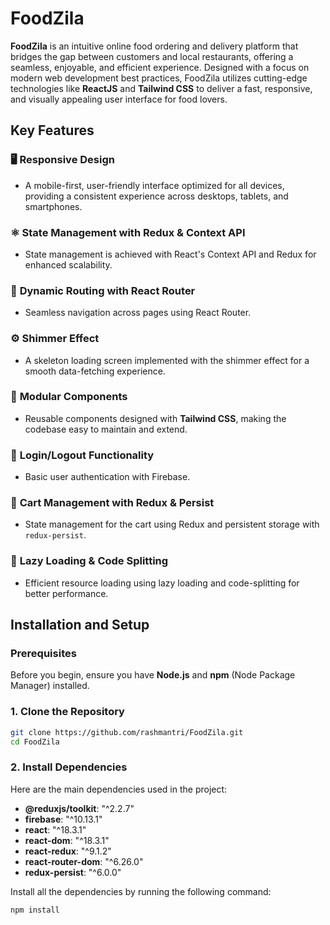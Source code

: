 # FoodZila

**FoodZila** is an intuitive online food ordering and delivery platform that bridges the gap between customers and local restaurants, offering a seamless, enjoyable, and efficient experience. Designed with a focus on modern web development best practices, FoodZila utilizes cutting-edge technologies like **ReactJS** and **Tailwind CSS** to deliver a fast, responsive, and visually appealing user interface for food lovers.

## Key Features

### 🖥️ **Responsive Design**

- A mobile-first, user-friendly interface optimized for all devices, providing a consistent experience across desktops, tablets, and smartphones.

### ⚛️ **State Management with Redux & Context API**

- State management is achieved with React's Context API and Redux for enhanced scalability.

### 🚀 **Dynamic Routing with React Router**

- Seamless navigation across pages using React Router.

### ⚙️ **Shimmer Effect**

- A skeleton loading screen implemented with the shimmer effect for a smooth data-fetching experience.

### 🧩 **Modular Components**

- Reusable components designed with **Tailwind CSS**, making the codebase easy to maintain and extend.

### 🔑 **Login/Logout Functionality**

- Basic user authentication with Firebase.

### 🛒 **Cart Management with Redux & Persist**

- State management for the cart using Redux and persistent storage with `redux-persist`.

### 📂 **Lazy Loading & Code Splitting**

- Efficient resource loading using lazy loading and code-splitting for better performance.

## Installation and Setup

### Prerequisites

Before you begin, ensure you have **Node.js** and **npm** (Node Package Manager) installed.

### 1. Clone the Repository

```bash
git clone https://github.com/rashmantri/FoodZila.git
cd FoodZila
```

### 2. Install Dependencies

Here are the main dependencies used in the project:

- **@reduxjs/toolkit**: "^2.2.7"
- **firebase**: "^10.13.1"
- **react**: "^18.3.1"
- **react-dom**: "^18.3.1"
- **react-redux**: "^9.1.2"
- **react-router-dom**: "^6.26.0"
- **redux-persist**: "^6.0.0"

Install all the dependencies by running the following command:

```bash
npm install
```
